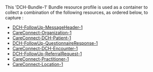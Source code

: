 This 'DCH-Bundle-1' Bundle resource profile is used as a container to collect a combination of the following resources, as ordered below, to capture   :

- [DCH-FollowUp-MessageHeader-1]
- [CareConnect-Organization-1]
- [CareConnect-DCH-Patient-1]
- [DCH-FollowUp-QuestionnaireResponse-1]
- [CareConnect-DCH-Encounter-1]
- [DCH-FollowUp-ReferralRequest-1]
- [CareConnect-Practitioner-1]
- [CareConnect-Location-1]
                                                                                                   

[DCH-FollowUp-MessageHeader-1]:dch-followup-messageheader-1.html
[CareConnect-Organization-1]:careconnect-organization-1.html
[CareConnect-DCH-Patient-1]:careconnect-dch-patient-1.html
[CareConnect-DCH-Encounter-1]:careconnect-dch-encounter-1.html
[DCH-FollowUp-QuestionnaireResponse-1]:dch-followup-questionnaireresponse-1.html
[CareConnect-Practitioner-1]:careconnect-practitioner-1.html
[CareConnect-Location-1]:careconnect-location-1.html
[DCH-FollowUp-ReferralRequest-1]:dch-followup-referralrequest-1.html

